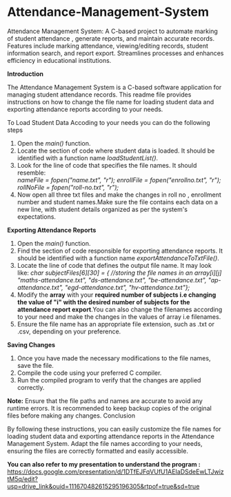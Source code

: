 # Attendance-Management-System
Attendance Management System: A C-based project to automate marking of student attendance , generate reports, and maintain accurate records. Features include marking attendance, viewing/editing records, student information search, and report export. Streamlines processes and enhances efficiency in educational institutions.

**Introduction**

The Attendance Management System is a C-based software application for managing student attendance records. This readme file provides instructions on how to change the file name for loading student data and exporting attendance reports according to your needs.

To Load Student Data Accoding to your needs you can do the following steps

1) Open the _main()_ function.
2) Locate the section of code where student data is loaded. It should be identified with a function name _loadStudentList()_.
3) Look for the line of code that specifies the file names. It should resemble:  
  _nameFile = fopen("name.txt", "r");
  enrollFile = fopen("enrollno.txt", "r");
  rollNoFile = fopen("roll-no.txt", "r");_
4) Now open all three txt files and make the changes in roll no , enrollment number and student names.Make sure the file contains each data on a new line, with student details organized as per the system's       expectations.

**Exporting Attendance Reports**

1) Open the _main()_ function.
2) Find the section of code responsible for exporting attendance reports. It should be identified with a function name _exportAttendanceToTxtFile()_.
3) Locate the line of code that defines the output file name. It may look like: _char subjectFiles[6][30] = {   //storing the file names in an array[i][j]
    "maths-attendance.txt",
    "ds-attendance.txt",
    "be-attendance.txt",
    "ap-attendance.txt",
    "egd-attendance.txt",
    "hv-attendance.txt"};_
4) Modify the **array** with your **required number of subjects i.e changing the value of "i" with the desired number of subjects for the attendance report export**.You can also change the filenames according to your need    and make the changes in the values of array i.e filenames.
5) Ensure the file name has an appropriate file extension, such as .txt or .csv, depending on your preference.

**Saving Changes**

1) Once you have made the necessary modifications to the file names, save the file.
2) Compile the code using your preferred C compiler.
3) Run the compiled program to verify that the changes are applied correctly.

**Note:** Ensure that the file paths and names are accurate to avoid any runtime errors. It is recommended to keep backup copies of the original files before making any changes.
Conclusion

By following these instructions, you can easily customize the file names for loading student data and exporting attendance reports in the Attendance Management System. Adapt the file names according to your needs, ensuring the files are correctly formatted and easily accessible.

**You can also refer to my presentation to understand the program :** https://docs.google.com/presentation/d/1DTfEJFqVUfU1AEIaDSdeEwLTJwiztM5q/edit?usp=drive_link&ouid=111670482615295196305&rtpof=true&sd=true
